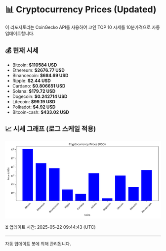 
# 📊 Cryptocurrency Prices (Updated)

이 리포지토리는 CoinGecko API를 사용하여 코인 TOP 10 시세를 10분가격으로 자동 업데이트합니다.

## 💰 현재 시세
- Bitcoin: **$110584 USD**
- Ethereum: **$2676.77 USD**
- Binancecoin: **$684.69 USD**
- Ripple: **$2.44 USD**
- Cardano: **$0.806651 USD**
- Solana: **$179.72 USD**
- Dogecoin: **$0.242714 USD**
- Litecoin: **$99.19 USD**
- Polkadot: **$4.92 USD**
- Bitcoin-cash: **$433.02 USD**

## 📈 시세 그래프 (로그 스케일 적용)
![Crypto Prices](crypto_prices.png)

⏳ 업데이트 시간: 2025-05-22 09:44:43 (UTC)

---
자동 업데이트 봇에 의해 관리됩니다.
